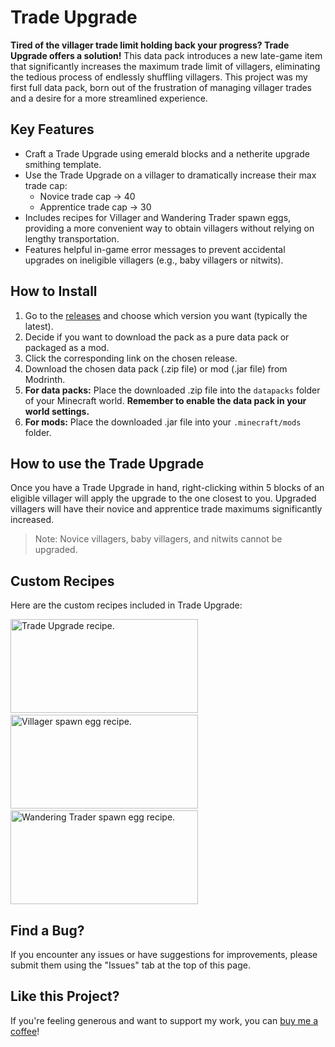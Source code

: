 # Trade Upgrade

**Tired of the villager trade limit holding back your progress? Trade Upgrade offers a solution!** This data pack introduces a new late-game item that significantly increases the maximum trade limit of villagers, eliminating the tedious process of endlessly shuffling villagers. This project was my first full data pack, born out of the frustration of managing villager trades and a desire for a more streamlined experience.

## Key Features

* Craft a Trade Upgrade using emerald blocks and a netherite upgrade smithing template.
* Use the Trade Upgrade on a villager to dramatically increase their max trade cap:
    * Novice trade cap -> 40
    * Apprentice trade cap -> 30
* Includes recipes for Villager and Wandering Trader spawn eggs, providing a more convenient way to obtain villagers without relying on lengthy transportation.
* Features helpful in-game error messages to prevent accidental upgrades on ineligible villagers (e.g., baby villagers or nitwits).

## How to Install

1.  Go to the [releases](link-to-releases-here) and choose which version you want (typically the latest).
2.  Decide if you want to download the pack as a pure data pack or packaged as a mod.
3.  Click the corresponding link on the chosen release.
4.  Download the chosen data pack (.zip file) or mod (.jar file) from Modrinth.
5.  **For data packs:** Place the downloaded .zip file into the `datapacks` folder of your Minecraft world. **Remember to enable the data pack in your world settings.**
6.  **For mods:** Place the downloaded .jar file into your `.minecraft/mods` folder.

## How to use the Trade Upgrade

Once you have a Trade Upgrade in hand, right-clicking within 5 blocks of an eligible villager will apply the upgrade to the one closest to you. Upgraded villagers will have their novice and apprentice trade maximums significantly increased.

> Note: Novice villagers, baby villagers, and nitwits cannot be upgraded.

## Custom Recipes

Here are the custom recipes included in Trade Upgrade:

<img src="https://cdn.modrinth.com/data/cached_images/8d41685ca98aaf2930af4cecce09fe84672e19b4.png" alt="Trade Upgrade recipe." width="300" height="150">&nbsp;
<img src="https://cdn.modrinth.com/data/cached_images/f614c0e007323e314de5ac46b3a273aa3009f18e.png" alt="Villager spawn egg recipe." width="300" height="150">&nbsp;
<img src="https://cdn.modrinth.com/data/cached_images/b19a12f127fa86d71b0ec9e2467b3f8e1cdd58eb.png" alt="Wandering Trader spawn egg recipe." width="300" height="150">

## Find a Bug?

If you encounter any issues or have suggestions for improvements, please submit them using the "Issues" tab at the top of this page.

## Like this Project?

If you're feeling generous and want to support my work, you can [buy me a coffee](https://buymeacoffee.com/burnttoastdev)!
